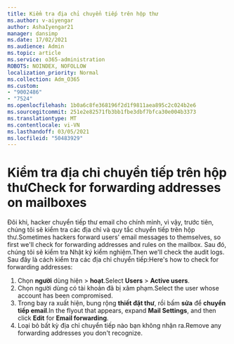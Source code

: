 ```yaml
---
title: Kiểm tra địa chỉ chuyển tiếp trên hộp thư
ms.author: v-aiyengar
author: AshaIyengar21
manager: dansimp
ms.date: 17/02/2021
ms.audience: Admin
ms.topic: article
ms.service: o365-administration
ROBOTS: NOINDEX, NOFOLLOW
localization_priority: Normal
ms.collection: Adm_O365
ms.custom:
- "9002486"
- "7524"
ms.openlocfilehash: 1b0a6c8fe368196f2d1f9811aea895c2c024b2e6
ms.sourcegitcommit: 251e2e82571fb3bb1fbe3dbf7bfca30e004b3373
ms.translationtype: MT
ms.contentlocale: vi-VN
ms.lasthandoff: 03/05/2021
ms.locfileid: "50483929"
---
```

# <a name="check-for-forwarding-addresses-on-mailboxes"></a><span data-ttu-id="4968c-102">Kiểm tra địa chỉ chuyển tiếp trên hộp thư</span><span class="sxs-lookup"><span data-stu-id="4968c-102">Check for forwarding addresses on mailboxes</span></span>

<span data-ttu-id="4968c-103">Đôi khi, hacker chuyển tiếp thư email cho chính mình, vì vậy, trước tiên, chúng tôi sẽ kiểm tra các địa chỉ và quy tắc chuyển tiếp trên hộp thư.</span><span class="sxs-lookup"><span data-stu-id="4968c-103">Sometimes hackers forward users' email messages to themselves, so first we'll check for forwarding addresses and rules on the mailbox.</span></span> <span data-ttu-id="4968c-104">Sau đó, chúng tôi sẽ kiểm tra Nhật ký kiểm nghiệm.</span><span class="sxs-lookup"><span data-stu-id="4968c-104">Then we'll check the audit logs.</span></span> <span data-ttu-id="4968c-105">Sau đây là cách kiểm tra các địa chỉ chuyển tiếp:</span><span class="sxs-lookup"><span data-stu-id="4968c-105">Here's how to check for forwarding addresses:</span></span>

1. <span data-ttu-id="4968c-106">Chọn **người** dùng hiện  >  **hoạt**.</span><span class="sxs-lookup"><span data-stu-id="4968c-106">Select **Users** > **Active users**.</span></span>
1. <span data-ttu-id="4968c-107">Chọn người dùng có tài khoản đã bị xâm phạm.</span><span class="sxs-lookup"><span data-stu-id="4968c-107">Select the user whose account has been compromised.</span></span>
1. <span data-ttu-id="4968c-108">Trong bay ra xuất hiện, bung rộng **thiết đặt thư**, rồi bấm **sửa** để **chuyển tiếp email**.</span><span class="sxs-lookup"><span data-stu-id="4968c-108">In the flyout that appears, expand **Mail Settings**, and then click **Edit** for **Email forwarding**.</span></span>
1. <span data-ttu-id="4968c-109">Loại bỏ bất kỳ địa chỉ chuyển tiếp nào bạn không nhận ra.</span><span class="sxs-lookup"><span data-stu-id="4968c-109">Remove any forwarding addresses you don't recognize.</span></span>
